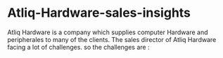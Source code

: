 # Atliq-Hardware-sales-insights
Atliq Hardware is a company which supplies computer Hardware and peripherales to many of the clients. The sales director of Atliq Hardware facing a lot of challenges. so the challenges are : 
